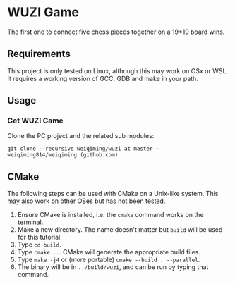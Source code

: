 # WUZI Game

The first one to connect five chess pieces together on a 19*19 board wins.

## Requirements

This project is only tested on Linux, although this may work on OSx or WSL. It requires a working version of GCC, GDB and make in your path.

## Usage
### Get WUZI Game
Clone the PC project and the related sub modules:
```
git clone --recursive weiqiming/wuzi at master · weiqiming814/weiqiming (github.com)
```
## CMake
The following steps can be used with CMake on a Unix-like system. This may also work on other OSes but has not been tested.

1. Ensure CMake is installed, i.e. the `cmake` command works on the terminal.
2. Make a new directory. The name doesn't matter but `build` will be used for this tutorial.
3. Type `cd build`.
4. Type `cmake ..`. CMake will generate the appropriate build files.
5. Type `make -j4` or (more portable) `cmake --build . --parallel`.
6. The binary will be in `../build/wuzi`, and can be run by typing that command.
